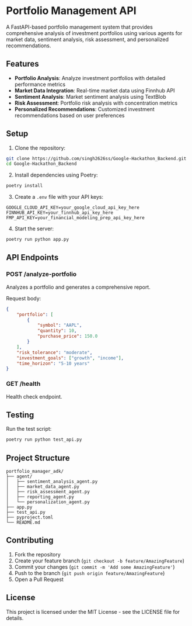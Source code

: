 # Portfolio Management API

A FastAPI-based portfolio management system that provides comprehensive analysis of investment portfolios using various agents for market data, sentiment analysis, risk assessment, and personalized recommendations.

## Features

- **Portfolio Analysis**: Analyze investment portfolios with detailed performance metrics
- **Market Data Integration**: Real-time market data using Finnhub API
- **Sentiment Analysis**: Market sentiment analysis using TextBlob
- **Risk Assessment**: Portfolio risk analysis with concentration metrics
- **Personalized Recommendations**: Customized investment recommendations based on user preferences

## Setup

1. Clone the repository:
```bash
git clone https://github.com/singh2626ss/Google-Hackathon_Backend.git
cd Google-Hackathon_Backend
```

2. Install dependencies using Poetry:
```bash
poetry install
```

3. Create a `.env` file with your API keys:
```
GOOGLE_CLOUD_API_KEY=your_google_cloud_api_key_here
FINNHUB_API_KEY=your_finnhub_api_key_here
FMP_API_KEY=your_financial_modeling_prep_api_key_here
```

4. Start the server:
```bash
poetry run python app.py
```

## API Endpoints

### POST /analyze-portfolio
Analyzes a portfolio and generates a comprehensive report.

Request body:
```json
{
    "portfolio": [
        {
            "symbol": "AAPL",
            "quantity": 10,
            "purchase_price": 150.0
        }
    ],
    "risk_tolerance": "moderate",
    "investment_goals": ["growth", "income"],
    "time_horizon": "5-10 years"
}
```

### GET /health
Health check endpoint.

## Testing

Run the test script:
```bash
poetry run python test_api.py
```

## Project Structure

```
portfolio_manager_adk/
├── agent/
│   ├── sentiment_analysis_agent.py
│   ├── market_data_agent.py
│   ├── risk_assessment_agent.py
│   ├── reporting_agent.py
│   └── personalization_agent.py
├── app.py
├── test_api.py
├── pyproject.toml
└── README.md
```

## Contributing

1. Fork the repository
2. Create your feature branch (`git checkout -b feature/AmazingFeature`)
3. Commit your changes (`git commit -m 'Add some AmazingFeature'`)
4. Push to the branch (`git push origin feature/AmazingFeature`)
5. Open a Pull Request

## License

This project is licensed under the MIT License - see the LICENSE file for details.
